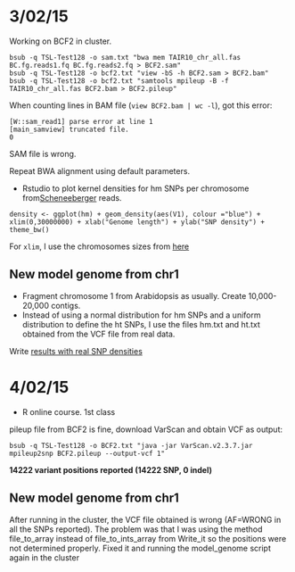 3/02/15
====

Working on BCF2 in cluster. 

```
bsub -q TSL-Test128 -o sam.txt "bwa mem TAIR10_chr_all.fas BC.fg.reads1.fq BC.fg.reads2.fq > BCF2.sam"
bsub -q TSL-Test128 -o bcf2.txt "view -bS -h BCF2.sam > BCF2.bam"
bsub -q TSL-Test128 -o bcf2.txt "samtools mpileup -B -f TAIR10_chr_all.fas BCF2.bam > BCF2.pileup"
```

When counting lines in BAM file (```view BCF2.bam | wc -l```), got this error:

```
[W::sam_read1] parse error at line 1
[main_samview] truncated file.
0

```

SAM file is wrong. 

Repeat BWA alignment using default parameters. 

- Rstudio to plot kernel densities for hm SNPs per chromosome from[Scheneeberger](http://1001genomes.org/software/shoremap.html) reads.

```
density <- ggplot(hm) + geom_density(aes(V1), colour ="blue") + xlim(0,30000000) + xlab("Genome length") + ylab("SNP density") + theme_bw()
```

For ```xlim```, I use the chromosomes sizes from [here](https://www.arabidopsis.org/portals/genAnnotation/gene_structural_annotation/agicomplete.jsp)

New model genome from chr1
---
- Fragment chromosome 1 from Arabidopsis as usually. Create 10,000-20,000 contigs. 
- Instead of using a normal distribution for hm SNPs and a uniform distribution to define the ht SNPs, I use the files hm.txt and ht.txt obtained from the VCF file from real data. 

Write [results with real SNP densities](https://github.com/pilarcormo/SNP_distribution_method/blob/master/Results/Results_0303.md)


4/02/15
====
- R online course. 1st class

pileup file from BCF2 is fine, download VarScan and obtain VCF as output:

```
bsub -q TSL-Test128 -o BCF2.txt "java -jar VarScan.v2.3.7.jar mpileup2snp BCF2.pileup --output-vcf 1"  
```

**14222 variant positions reported (14222 SNP, 0 indel)**

New model genome from chr1
---
After running in the cluster, the VCF file obtained is wrong (AF=WRONG in all the SNPs reported). The problem was that I was using the method file_to_array instead of file_to_ints_array from Write_it so the positions were not determined properly. Fixed it and running the model_genome script again in the cluster